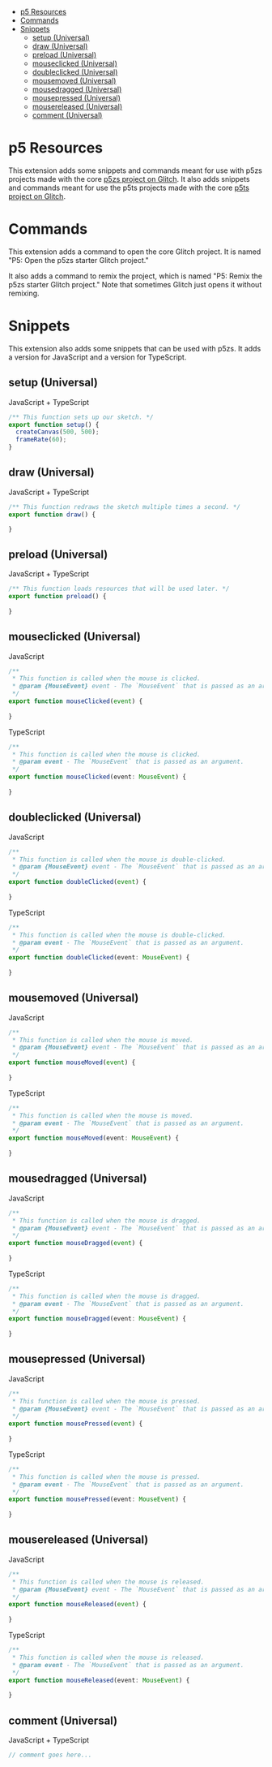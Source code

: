 - [p5 Resources](#p5-resources)
- [Commands](#commands)
- [Snippets](#snippets)
  - [setup (Universal)](#setup-universal)
  - [draw (Universal)](#draw-universal)
  - [preload (Universal)](#preload-universal)
  - [mouseclicked (Universal)](#mouseclicked-universal)
  - [doubleclicked (Universal)](#doubleclicked-universal)
  - [mousemoved (Universal)](#mousemoved-universal)
  - [mousedragged (Universal)](#mousedragged-universal)
  - [mousepressed (Universal)](#mousepressed-universal)
  - [mousereleased (Universal)](#mousereleased-universal)
  - [comment (Universal)](#comment-universal)

# p5 Resources

This extension adds some snippets and commands meant for use with p5zs projects made with the core [p5zs project on Glitch](https://glitch.com/edit/#!/p5zs). It also adds snippets and commands meant for use the p5ts projects made with the core [p5ts project on Glitch](https://glitch.com/edit/#!/p5ts).

# Commands

This extension adds a command to open the core Glitch project. It is named "P5: Open the p5zs starter Glitch project."

It also adds a command to remix the project, which is named "P5: Remix the p5zs starter Glitch project." Note that sometimes Glitch just opens it without remixing.

# Snippets

This extension also adds some snippets that can be used with p5zs. It adds a version for JavaScript and a version for TypeScript.

## setup (Universal)

JavaScript + TypeScript

```javascript
/** This function sets up our sketch. */
export function setup() {
  createCanvas(500, 500);
  frameRate(60);
}
```

## draw (Universal)

JavaScript + TypeScript

```javascript
/** This function redraws the sketch multiple times a second. */
export function draw() {

}
```

## preload (Universal)

JavaScript + TypeScript

```javascript
/** This function loads resources that will be used later. */
export function preload() {
  
}
```

## mouseclicked (Universal)

JavaScript

```javascript
/**
 * This function is called when the mouse is clicked.
 * @param {MouseEvent} event - The `MouseEvent` that is passed as an argument.
 */
export function mouseClicked(event) {
  
}
```

TypeScript

```typescript
/**
 * This function is called when the mouse is clicked.
 * @param event - The `MouseEvent` that is passed as an argument.
 */
export function mouseClicked(event: MouseEvent) {
  
}
```

## doubleclicked (Universal)

JavaScript

```javascript
/**
 * This function is called when the mouse is double-clicked.
 * @param {MouseEvent} event - The `MouseEvent` that is passed as an argument.
 */
export function doubleClicked(event) {
  
}
```

TypeScript

```typescript
/**
 * This function is called when the mouse is double-clicked.
 * @param event - The `MouseEvent` that is passed as an argument.
 */
export function doubleClicked(event: MouseEvent) {
  
}
```

## mousemoved (Universal)

JavaScript

```javascript
/**
 * This function is called when the mouse is moved.
 * @param {MouseEvent} event - The `MouseEvent` that is passed as an argument.
 */
export function mouseMoved(event) {
  
}
```

TypeScript

```typescript
/**
 * This function is called when the mouse is moved.
 * @param event - The `MouseEvent` that is passed as an argument.
 */
export function mouseMoved(event: MouseEvent) {
  
}
```

## mousedragged (Universal)

JavaScript

```javascript
/**
 * This function is called when the mouse is dragged.
 * @param {MouseEvent} event - The `MouseEvent` that is passed as an argument.
 */
export function mouseDragged(event) {
  
}
```

TypeScript

```typescript
/**
 * This function is called when the mouse is dragged.
 * @param event - The `MouseEvent` that is passed as an argument.
 */
export function mouseDragged(event: MouseEvent) {
  
}
```

## mousepressed (Universal)

JavaScript

```javascript
/**
 * This function is called when the mouse is pressed.
 * @param {MouseEvent} event - The `MouseEvent` that is passed as an argument.
 */
export function mousePressed(event) {
  
}
```

TypeScript

```typescript
/**
 * This function is called when the mouse is pressed.
 * @param event - The `MouseEvent` that is passed as an argument.
 */
export function mousePressed(event: MouseEvent) {
  
}
```

## mousereleased (Universal)

JavaScript

```javascript
/**
 * This function is called when the mouse is released.
 * @param {MouseEvent} event - The `MouseEvent` that is passed as an argument.
 */
export function mouseReleased(event) {
  
}
```

TypeScript

```typescript
/**
 * This function is called when the mouse is released.
 * @param event - The `MouseEvent` that is passed as an argument.
 */
export function mouseReleased(event: MouseEvent) {
  
}
```

## comment (Universal)

JavaScript + TypeScript

```javascript
// comment goes here...
```
